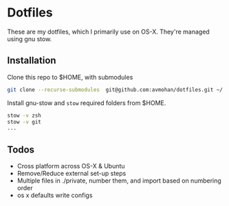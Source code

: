 Dotfiles
========

These are my dotfiles, which I primarily use on OS-X. They're managed using gnu stow.

Installation
------------

Clone this repo to $HOME, with submodules

```sh
git clone --recurse-submodules  git@github.com:avmohan/dotfiles.git ~/.dotfiles
```

Install gnu-stow and `stow` required folders from $HOME.

```sh
stow -v zsh
stow -v git
...
```

Todos
-----

- Cross platform across OS-X & Ubuntu
- Remove/Reduce external set-up steps
- Multiple files in ./private, number them, and import based on numbering order
- os x defaults write configs

